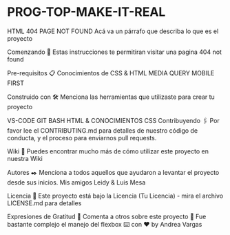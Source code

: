 # PROG-TOP-MAKE-IT-REAL
 HTML 404 PAGE NOT FOUND
Acá va un párrafo que describa lo que es el proyecto

Comenzando 🚀
Estas instrucciones te permitiran visitar una pagina 404 not found

Pre-requisitos 📋
Conocimientos de CSS & HTML
MEDIA QUERY
MOBILE FIRST

Construido con 🛠️
Menciona las herramientas que utilizaste para crear tu proyecto

VS-CODE
GIT BASH
HTML & CONOCIMIENTOS CSS
Contribuyendo 🖇️
Por favor lee el CONTRIBUTING.md para detalles de nuestro código de conducta, y el proceso para enviarnos pull requests.

Wiki 📖
Puedes encontrar mucho más de cómo utilizar este proyecto en nuestra Wiki

Autores ✒️
Menciona a todos aquellos que ayudaron a levantar el proyecto desde sus inicios.
Mis amigos Leidy & Luis Mesa

Licencia 📄
Este proyecto está bajo la Licencia (Tu Licencia) - mira el archivo LICENSE.md para detalles

Expresiones de Gratitud 🎁
Comenta a otros sobre este proyecto 📢
Fue bastante complejo el manejo del flexbox
⌨️ con ❤️ by Andrea Vargas
